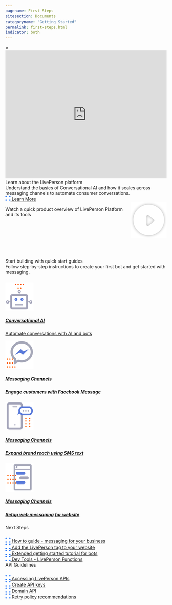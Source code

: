 ```yaml
---
pagename: First Steps
sitesection: Documents
categoryname: "Getting Started"
permalink: first-steps.html
indicator: both
---
```

<!-- The Modal -->
<div id="myModal" class="modal">

  <!-- Modal content -->
  <div class="modal-content">
    <span class="close">&times;</span>
   <iframe id="vimeo-iframe" src="https://player.vimeo.com/video/398468660?app_id=122963" width="500px" height="400px" frameborder="0" allow="autoplay;" title="FTUE" allowfullscreen style="width:100%">
   </iframe>
  </div>
</div>

<div class="lp-container">
    <div class=" welcome-card-modified">
        <div class="header-lp4">
            Learn about the LivePerson platform 
            <div class="getting-started-paragraph">
            Understand the basics of Conversational AI and how it scales across messaging channels to automate consumer conversations.
            </div>
              <div class="hyperlink">
                <a target="_blank" href="https://knowledge.liveperson.com/getting-started-livepersons-conversational-commerce-platform.html"> 
                <img class="dots-container" src="img/four-dots.svg"/>
                    Learn More
                </a>
            </div>
        </div>
    </div>
    <div id="teaser-banner" class="welcome-card-modified">
            <div  style="display: flex;">
            <p class="teaser-header" > Watch a  quick product overview of LivePerson Platform and its tools</p>
            <img class="play-icon"  src="img/play_icon.svg">
            </div>
    </div>
</div>

<div class= "header-lp4" style="margin-top:62px;">
    Start building with quick start guides
</div>
<div class="getting-started-h5">
     Follow step-by-step instructions to create your first bot and get started with messaging.
</div>
<div class="card-container" style="margin-top:24px;">
        <a class="welcome-card" target="_blank" href="https://knowledge.liveperson.com/getting-started-quick-start-guides-conversation-builder-quick-start.html"> 
        <img class="container-image" src="img/ic_robot.svg"/>
        <h5 class="getstarted-title">Conversational AI</h5>
        <p class="getstarted-content ">Automate conversations with AI and bots</p>
        </a>
        <a class="welcome-card" target="_blank" href="https://knowledge.liveperson.com/getting-started-quick-start-guides-facebook-messenger-quick-start.html"> 
        <img class="container-image" src="img/ic_FB.svg"/>
        <h5 class="getstarted-title">Messaging Channels </h5>
        <h5 class="getstarted-content ">Engage customers with Facebook Message</h5>
        </a>
        <a class="welcome-card" target="_blank" href="https://knowledge.liveperson.com/getting-started-quick-start-guides-twilio-sms-quick-start.html"> 
        <img class="container-image" src="img/ic_SMS.svg"/>
        <h5 class="getstarted-title">Messaging Channels</h5>
        <h5 class="getstarted-content ">Expand brand reach using SMS text</h5>
        </a>
        <a class="welcome-card" target="_blank" href="https://knowledge.liveperson.com/getting-started-quick-start-guides-web-messaging-quick-start.html"> 
        <img class="container-image" src="img/ic_messaging.svg"/>
        <h5 class="getstarted-title">Messaging Channels</h5>
        <h5 class="getstarted-content ">Setup web messaging for website </h5>
        </a>
</div>
  <div class="whole-external-link">
    <div class="external-link-container">
        <div class="header-lp4-external" >
            Next Steps
            <div class="link-padding" style="margin-top:24px">
                <a target="_blank" href="https://knowledge.liveperson.com/getting-started-getting-started-with-messaging.html"> 
                        <img class="dots-container" src="img/four-dots.svg"/>
                            How to guide - messaging for your business 
                </a>
            </div>
            <div class="link-padding" >
                <a target="_blank" href="https://knowledge.liveperson.com/getting-started-add-the-liveperson-tag-to-your-website.html"> 
                        <img class="dots-container" src="img/four-dots.svg"/>
                        Add the LivePerson tag to your website
                </a>
            </div>
            <div class="link-padding" >
                <a target="_blank" href="https://knowledge.liveperson.com/getting-started-getting-started-with-bots.html"> 
                        <img class="dots-container" src="img/four-dots.svg"/>
                        Extended getting started tutorial for bots
                </a>
            </div>
            <div class="link-padding" >
                <a target="_blank" href="https://knowledge.liveperson.com/developer-tools-liveperson-functions-overview.html"> 
                        <img class="dots-container" src="img/four-dots.svg"/>
                            Dev Tools - LivePerson Functions
                </a>
            </div>
        </div>  
    </div>
    <div class="external-link-container">
        <div class="header-lp4-external">
            API Guidelines
            <div class="link-padding" style="margin-top:24px">
                <a target="_blank" href="https://developers.liveperson.com/common-resources-accessing-liveperson-apis.html"> 
                    <img class="dots-container" src="img/four-dots.svg"/>
                        Accessing LivePerson APIs
                </a>
            </div>
            <div class="link-padding" >
                <a target="_blank" href="https://developers.liveperson.com/common-resources-create-api-keys.html"> 
                        <img class="dots-container" src="img/four-dots.svg"/>
                            Create API keys
                </a>
            </div>
            <div class="link-padding" >
                <a target="_blank" href="https://developers.liveperson.com/common-resources-domain-api.html"> 
                        <img class="dots-container" src="img/four-dots.svg"/>
                            Domain API 
                </a>
            </div>
            <div class="link-padding" >
                <a target="_blank" href="https://developers.liveperson.com/common-resources-retry-policy-recommendations.html"> 
                        <img class="dots-container" src="img/four-dots.svg"/>
                        Retry policy recommendations
                </a>
            </div>
        </div>
    </div>
</div>
<script type="text/javascript">
// Get the modal
var modal = document.getElementById("myModal");
// Get the button that opens the modal
var btn = document.getElementById("teaser-banner");
// Get the <span> element that closes the modal
var span = document.getElementsByClassName("close")[0];
// var player = document.getElementById('vimeo-iframe').contentWindow.document.getElementById('player');
// player.setAttribute('style', 'border: 4px solid white ');
// When the user clicks the button, open the modal 
btn.onclick = function() {
  modal.style.display = "block";
}
// When the user clicks on <span> (x), close the modal
span.onclick = function() {
  modal.style.display = "none";
}

</script>